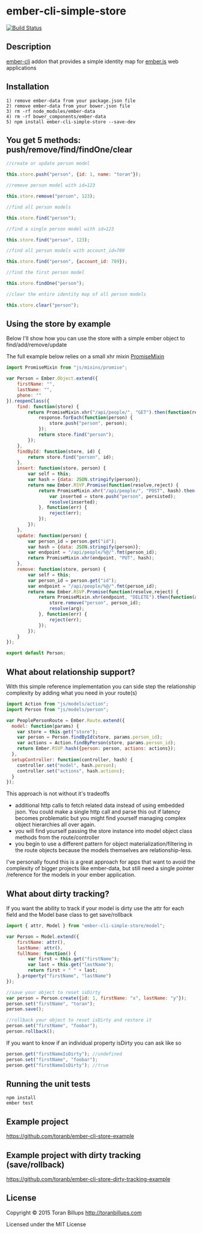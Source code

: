 # ember-cli-simple-store

[![Build Status][]](https://travis-ci.org/toranb/ember-cli-simple-store)

## Description

[ember-cli][] addon that provides a simple identity map for [ember.js][] web applications

## Installation

```
1) remove ember-data from your package.json file
2) remove ember-data from your bower.json file
3) rm -rf node_modules/ember-data
4) rm -rf bower_components/ember-data
5) npm install ember-cli-simple-store --save-dev
```

## You get 5 methods: push/remove/find/findOne/clear

```js
//create or update person model

this.store.push("person", {id: 1, name: "toran"});
```

```js
//remove person model with id=123

this.store.remove("person", 123);
```

```js
//find all person models

this.store.find("person");
```

```js
//find a single person model with id=123

this.store.find("person", 123);
```

```js
//find all person models with account_id=789

this.store.find("person", {account_id: 789});
```

```js
//find the first person model

this.store.findOne("person");
```

```js
//clear the entire identity map of all person models

this.store.clear("person");
```

## Using the store by example

Below I'll show how you can use the store with a simple ember object to find/add/remove/update

The full example below relies on a small xhr mixin [PromiseMixin][]

```js
import PromiseMixin from "js/mixins/promise";

var Person = Ember.Object.extend({
    firstName: "",
    lastName: "",
    phone: ""
}).reopenClass({
    find: function(store) {
        return PromiseMixin.xhr("/api/people/", "GET").then(function(response) {
            response.forEach(function(person) {
                store.push("person", person);
            });
            return store.find("person");
        });
    },
    findById: function(store, id) {
        return store.find("person", id);
    },
    insert: function(store, person) {
        var self = this;
        var hash = {data: JSON.stringify(person)};
        return new Ember.RSVP.Promise(function(resolve,reject) {
            return PromiseMixin.xhr("/api/people/", "POST", hash).then(function(persisted) {
                var inserted = store.push("person", persisted);
                resolve(inserted);
            }, function(err) {
                reject(err);
            });
        });
    },
    update: function(person) {
        var person_id = person.get("id");
        var hash = {data: JSON.stringify(person)};
        var endpoint = "/api/people/%@/".fmt(person_id);
        return PromiseMixin.xhr(endpoint, "PUT", hash);
    },
    remove: function(store, person) {
        var self = this;
        var person_id = person.get("id");
        var endpoint = "/api/people/%@/".fmt(person_id);
        return new Ember.RSVP.Promise(function(resolve,reject) {
            return PromiseMixin.xhr(endpoint, "DELETE").then(function(arg) {
                store.remove("person", person_id);
                resolve(arg);
            }, function(err) {
                reject(err);
            });
        });
    }
});

export default Person;
```

## What about relationship support?

With this simple reference implementation you can side step the relationship complexity by adding what you need in your route(s)

```js
import Action from "js/models/action";
import Person from "js/models/person";

var PeoplePersonRoute = Ember.Route.extend({
  model: function(params) {
    var store = this.get("store");
    var person = Person.findById(store, params.person_id);
    var actions = Action.findByPerson(store, params.person_id);
    return Ember.RSVP.hash({person: person, actions: actions});
  },
  setupController: function(controller, hash) {
    controller.set("model", hash.person);
    controller.set("actions", hash.actions);
  }
});
```

This approach is not without it's tradeoffs

* additional http calls to fetch related data instead of using embedded json. You could make a single http call and parse this out if latency becomes problematic but you might find yourself managing complex object hierarchies all over again.
* you will find yourself passing the store instance into model object class methods from the route/controller
* you begin to use a different pattern for object materialization/filtering in the route objects because the models themselves are relationship-less.

I've personally found this is a great approach for apps that want to avoid the complexity of bigger projects like ember-data, but still need a single pointer /reference for the models in your ember application.

## What about dirty tracking?

If you want the ability to track if your model is dirty use the attr for each field and the Model base class to get save/rollback

```js
import { attr, Model } from "ember-cli-simple-store/model";

var Person = Model.extend({
    firstName: attr(),
    lastName: attr(),
    fullName: function() {
        var first = this.get("firstName");
        var last = this.get("lastName");
        return first + " " + last;
    }.property("firstName", "lastName")
});

//save your object to reset isDirty
var person = Person.create({id: 1, firstName: "x", lastName: "y"});
person.set("firstName", "toran");
person.save();

//rollback your object to reset isDirty and restore it
person.set("firstName", "foobar");
person.rollback();
```

If you want to know if an individual property isDirty you can ask like so

```js
person.get("firstNameIsDirty"); //undefined
person.set("firstName", "foobar");
person.get("firstNameIsDirty"); //true
```

## Running the unit tests

    npm install
    ember test

## Example project

https://github.com/toranb/ember-cli-store-example

## Example project with dirty tracking (save/rollback)

https://github.com/toranb/ember-cli-store-dirty-tracking-example

## License

Copyright © 2015 Toran Billups http://toranbillups.com

Licensed under the MIT License


[Build Status]: https://travis-ci.org/toranb/ember-cli-simple-store.svg?branch=master
[ember-cli]: http://www.ember-cli.com/
[ember.js]: http://emberjs.com/
[PromiseMixin]: https://gist.github.com/toranb/98abc9616f2abecde0d4
